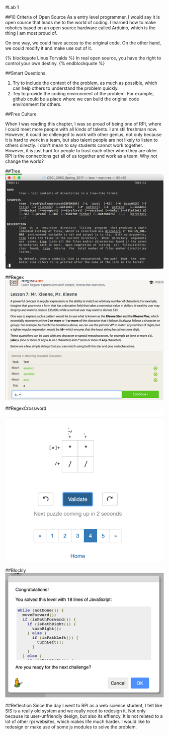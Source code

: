 #Lab 1

##10 Criteria of Open Source
As a entry level programmer, I would say it is open source that leads me to the world of coding. I learned how to make robotics based on an open source hardware called Arduino, which is the thing I am most proud of. 

On one way, we could have access to the original code. On the other hand, we could modify it and make use out of it.

{% blockquote Linus Torvalds %}
In real open source, you have the right to control your own destiny. 
{% endblockquote %}



##Smart Questions

1. Try to include the context of the problem, as much as possible, which can help others to understand the problem quickly.
2. Tey to provide the coding environment of the problem. For example, github could be a place where we can build the original code environment for others.

##Free Culture

When I was reading this chapter, I was so proud of being one of RPI, where I could meet more people with all kinds of talents. I am stil freshman now. However, it could be chllenged to work with other genius, not only because it is hard to work in a team, but also talent people are not likely to listen to others directly. I don't mean to say students cannot work together. However, it is just hard for people to trust each other when they are older. RPI is the connections get all of us together and work as a team. Why not change the world?

##Tree
![Donald](img/man_tree.png)

##Regex
![Donald](img/lesson_7.png)

##RegexCrossword
![Donald](img/beginner_4.png)

##Blockly
![Donald](img/blockly.png)

##Reflection
Since the day I went to RPI as a web science student, I felt like SIS is a really old system and we really need to redesign it. Not only because its user-unfriendly design, but also its effiency. It is not related to a lot of other rpi websites, which makes life much harder. I would like to redesign or make use of some js modules to solve the problem.  